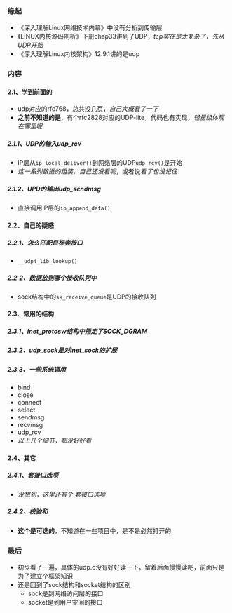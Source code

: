 ### 缘起

+ 《深入理解Linux网络技术内幕》中没有分析到传输层
+ 《LINUX内核源码剖析》下册chap33讲到了UDP，*tcp实在是太复杂了，先从UDP开始*
+ 《深入理解Linux内核架构》12.9.1讲的是udp

### 内容

#### 2.1、学到前面的

+ udp对应的rfc768，总共没几页，*自己大概看了一下*
+ **之前不知道的是**，有个rfc2828对应的UDP-lite，代码也有实现，*轻量级体现在哪里呢*

##### 2.1.1、UDP的输入udp_rcv

+ IP层从`ip_local_deliver()`到网络层的UDP`udp_rcv()`是开始
+ *这一系列数据的组装，自己还没看呢*，或者说*看了也没记住*

##### 2.1.2、UPD的输出udp_sendmsg

+ 直接调用IP层的`ip_append_data()`

#### 2.2、自己的疑惑

##### 2.2.1、怎么匹配目标套接口

+ `__udp4_lib_lookup()`

##### 2.2.2、数据放到哪个接收队列中

+ sock结构中的`sk_receive_queue`是UDP的接收队列

#### 2.3、常用的结构

##### 2.3.1、inet_protosw结构中指定了SOCK_DGRAM

##### 2.3.2、udp_sock是对inet_sock的扩展

##### 2.3.3、一些系统调用

+ bind
+ close
+ connect
+ select
+ sendmsg
+ recvmsg
+ udp_rcv
+ *以上几个细节，都没好好看*

#### 2.4、其它

##### 2.4.1、套接口选项

+ *没想到，这里还有个 套接口选项*

##### 2.4.2、校验和

+ **这个是可选的**，不知道在一些项目中，是不是必然打开的

### 最后

+ 初步看了一遍，具体的udp.c没有好好读一下，留着后面慢慢读吧，前面只是为了建立个框架知识
+ 还是回到了sock结构和socket结构的区别
  + sock是到网络访问层的接口
  + socket是到用户空间的接口